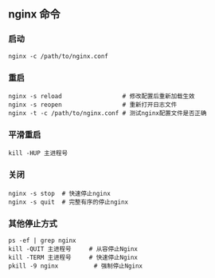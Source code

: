 ## nginx 命令


### 启动
```
nginx -c /path/to/nginx.conf  
```

### 重启
```
nginx -s reload                 # 修改配置后重新加载生效  
nginx -s reopen                 # 重新打开日志文件   
nginx -t -c /path/to/nginx.conf # 测试nginx配置文件是否正确  
```
### 平滑重启
```
kill -HUP 主进程号
```

### 关闭
```
nginx -s stop  # 快速停止nginx  
nginx -s quit  # 完整有序的停止nginx  
```

### 其他停止方式  
```
ps -ef | grep nginx  
kill -QUIT 主进程号     # 从容停止Nginx  
kill -TERM 主进程号     # 快速停止Nginx  
pkill -9 nginx          # 强制停止Nginx  
```

